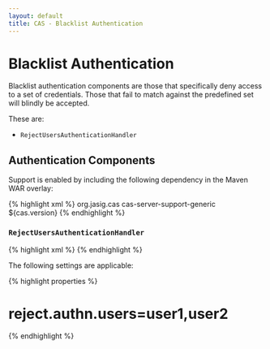 ```yaml
---
layout: default
title: CAS - Blacklist Authentication
---
```


# Blacklist Authentication
Blacklist authentication components are those that specifically deny access to a set of credentials. Those that fail to match against the predefined set will blindly be accepted.

These are:

* `RejectUsersAuthenticationHandler`

## Authentication Components
Support is enabled by including the following dependency in the Maven WAR overlay:

{% highlight xml %}
<dependency>
  <groupId>org.jasig.cas</groupId>
  <artifactId>cas-server-support-generic</artifactId>
  <version>${cas.version}</version>
</dependency>
{% endhighlight %}

### `RejectUsersAuthenticationHandler`
{% highlight xml %}
<alias name="rejectUsersAuthenticationHandler" alias="primaryAuthenticationHandler" />
{% endhighlight %}

The following settings are applicable:

{% highlight properties %}
# reject.authn.users=user1,user2
{% endhighlight %}
